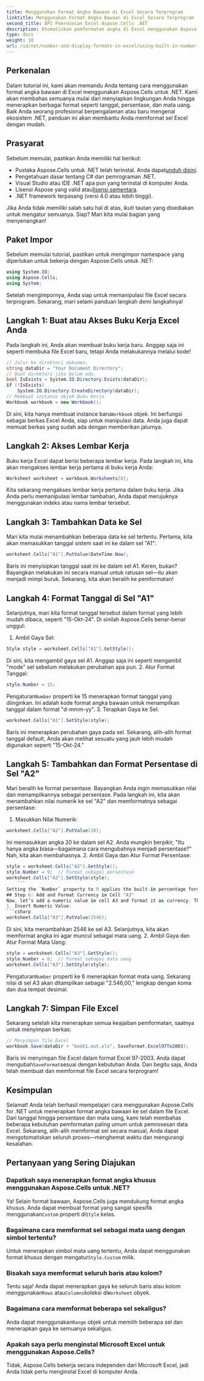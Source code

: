```yaml
---
title: Menggunakan Format Angka Bawaan di Excel Secara Terprogram
linktitle: Menggunakan Format Angka Bawaan di Excel Secara Terprogram
second_title: API Pemrosesan Excel Aspose.Cells .NET
description: Otomatiskan pemformatan angka di Excel menggunakan Aspose.Cells untuk .NET. Pelajari cara menerapkan format tanggal, persentase, dan mata uang secara terprogram.
type: docs
weight: 10
url: /id/net/number-and-display-formats-in-excel/using-built-in-number-formats/
---
```

## Perkenalan
Dalam tutorial ini, kami akan memandu Anda tentang cara menggunakan format angka bawaan di Excel menggunakan Aspose.Cells untuk .NET. Kami akan membahas semuanya mulai dari menyiapkan lingkungan Anda hingga menerapkan berbagai format seperti tanggal, persentase, dan mata uang. Baik Anda seorang profesional berpengalaman atau baru mengenal ekosistem .NET, panduan ini akan membantu Anda memformat sel Excel dengan mudah.
## Prasyarat
Sebelum memulai, pastikan Anda memiliki hal berikut:
-  Pustaka Aspose.Cells untuk .NET telah terinstal. Anda dapat[unduh disini](https://releases.aspose.com/cells/net/).
- Pengetahuan dasar tentang C# dan pemrograman .NET.
- Visual Studio atau IDE .NET apa pun yang terinstal di komputer Anda.
-  Lisensi Aspose yang valid atau[lisensi sementara](https://purchase.aspose.com/temporary-license/).
- .NET framework terpasang (versi 4.0 atau lebih tinggi).
  
Jika Anda tidak memiliki salah satu hal di atas, ikuti tautan yang disediakan untuk mengatur semuanya. Siap? Mari kita mulai bagian yang menyenangkan!
## Paket Impor
Sebelum memulai tutorial, pastikan untuk mengimpor namespace yang diperlukan untuk bekerja dengan Aspose.Cells untuk .NET:
```csharp
using System.IO;
using Aspose.Cells;
using System;
```
Setelah mengimpornya, Anda siap untuk memanipulasi file Excel secara terprogram. Sekarang, mari selami panduan langkah demi langkahnya!
## Langkah 1: Buat atau Akses Buku Kerja Excel Anda
Pada langkah ini, Anda akan membuat buku kerja baru. Anggap saja ini seperti membuka file Excel baru, tetapi Anda melakukannya melalui kode!
```csharp
// Jalur ke direktori dokumen.
string dataDir = "Your Document Directory";
// Buat direktori jika belum ada.
bool IsExists = System.IO.Directory.Exists(dataDir);
if (!IsExists)
	System.IO.Directory.CreateDirectory(dataDir);
// Membuat instance objek Buku Kerja
Workbook workbook = new Workbook();
```
 Di sini, kita hanya membuat instance baru`Workbook` objek. Ini berfungsi sebagai berkas Excel Anda, siap untuk manipulasi data. Anda juga dapat memuat berkas yang sudah ada dengan memberikan jalurnya.
## Langkah 2: Akses Lembar Kerja
Buku kerja Excel dapat berisi beberapa lembar kerja. Pada langkah ini, kita akan mengakses lembar kerja pertama di buku kerja Anda:
```csharp
Worksheet worksheet = workbook.Worksheets[0];
```
Kita sekarang mengakses lembar kerja pertama dalam buku kerja. Jika Anda perlu memanipulasi lembar tambahan, Anda dapat merujuknya menggunakan indeks atau nama lembar tersebut.
## Langkah 3: Tambahkan Data ke Sel
Mari kita mulai menambahkan beberapa data ke sel tertentu. Pertama, kita akan memasukkan tanggal sistem saat ini ke dalam sel "A1":
```csharp
worksheet.Cells["A1"].PutValue(DateTime.Now);
```
Baris ini menyisipkan tanggal saat ini ke dalam sel A1. Keren, bukan? Bayangkan melakukan ini secara manual untuk ratusan sel—itu akan menjadi mimpi buruk. Sekarang, kita akan beralih ke pemformatan!
## Langkah 4: Format Tanggal di Sel "A1"
Selanjutnya, mari kita format tanggal tersebut dalam format yang lebih mudah dibaca, seperti "15-Okt-24". Di sinilah Aspose.Cells benar-benar unggul:
1. Ambil Gaya Sel:
```csharp
Style style = worksheet.Cells["A1"].GetStyle();
```
Di sini, kita mengambil gaya sel A1. Anggap saja ini seperti mengambil "mode" sel sebelum melakukan perubahan apa pun.
2. Atur Format Tanggal:
```csharp
style.Number = 15;
```
 Pengaturan`Number` properti ke 15 menerapkan format tanggal yang diinginkan. Ini adalah kode format angka bawaan untuk menampilkan tanggal dalam format "d-mmm-yy".
3. Terapkan Gaya ke Sel:
```csharp
worksheet.Cells["A1"].SetStyle(style);
```
Baris ini menerapkan perubahan gaya pada sel. Sekarang, alih-alih format tanggal default, Anda akan melihat sesuatu yang jauh lebih mudah digunakan seperti "15-Okt-24."
## Langkah 5: Tambahkan dan Format Persentase di Sel "A2"
Mari beralih ke format persentase. Bayangkan Anda ingin memasukkan nilai dan menampilkannya sebagai persentase. Pada langkah ini, kita akan menambahkan nilai numerik ke sel "A2" dan memformatnya sebagai persentase:
1. Masukkan Nilai Numerik:
```csharp
worksheet.Cells["A2"].PutValue(20);
```
Ini memasukkan angka 20 ke dalam sel A2. Anda mungkin berpikir, "Itu hanya angka biasa—bagaimana cara mengubahnya menjadi persentase?" Nah, kita akan membahasnya.
2. Ambil Gaya dan Atur Format Persentase:
```csharp
style = worksheet.Cells["A2"].GetStyle();
style.Number = 9;  // Format sebagai persentase
worksheet.Cells["A2"].SetStyle(style);
    ```
Setting the `Number` property to 9 applies the built-in percentage format. Now the value in A2 will be displayed as "2000%." (Yes, 20 is treated as 2000% in percentage formatting).
## Step 6: Add and Format Currency in Cell "A3"
Now, let’s add a numeric value in cell A3 and format it as currency. This is a common use case for financial reports.
1. Insert Numeric Value:
```csharp
worksheet.Cells["A3"].PutValue(2546);
```
Di sini, kita menambahkan 2546 ke sel A3. Selanjutnya, kita akan memformat angka ini agar muncul sebagai mata uang.
2. Ambil Gaya dan Atur Format Mata Uang:
```csharp
style = worksheet.Cells["A3"].GetStyle();
style.Number = 6;  // Format sebagai mata uang
worksheet.Cells["A3"].SetStyle(style);
```
 Pengaturan`Number` properti ke 6 menerapkan format mata uang. Sekarang nilai di sel A3 akan ditampilkan sebagai "2.546,00," lengkap dengan koma dan dua tempat desimal.
## Langkah 7: Simpan File Excel
Sekarang setelah kita menerapkan semua keajaiban pemformatan, saatnya untuk menyimpan berkas:
```csharp
// Menyimpan file Excel
workbook.Save(dataDir + "book1.out.xls", SaveFormat.Excel97To2003);
```
 Baris ini menyimpan file Excel dalam format Excel 97-2003. Anda dapat mengubah`SaveFormat`sesuai dengan kebutuhan Anda. Dan begitu saja, Anda telah membuat dan memformat file Excel secara terprogram!
## Kesimpulan
Selamat! Anda telah berhasil mempelajari cara menggunakan Aspose.Cells for .NET untuk menerapkan format angka bawaan ke sel dalam file Excel. Dari tanggal hingga persentase dan mata uang, kami telah membahas beberapa kebutuhan pemformatan paling umum untuk pemrosesan data Excel. Sekarang, alih-alih memformat sel secara manual, Anda dapat mengotomatiskan seluruh proses—menghemat waktu dan mengurangi kesalahan.
## Pertanyaan yang Sering Diajukan
### Dapatkah saya menerapkan format angka khusus menggunakan Aspose.Cells untuk .NET?
 Ya! Selain format bawaan, Aspose.Cells juga mendukung format angka khusus. Anda dapat membuat format yang sangat spesifik menggunakan`Custom` properti di`Style` kelas.
### Bagaimana cara memformat sel sebagai mata uang dengan simbol tertentu?
 Untuk menerapkan simbol mata uang tertentu, Anda dapat menggunakan format khusus dengan mengatur`Style.Custom` milik.
### Bisakah saya memformat seluruh baris atau kolom?
 Tentu saja! Anda dapat menerapkan gaya ke seluruh baris atau kolom menggunakan`Rows` atau`Columns`koleksi di`Worksheet` obyek.
### Bagaimana cara memformat beberapa sel sekaligus?
Anda dapat menggunakan`Range` objek untuk memilih beberapa sel dan menerapkan gaya ke semuanya sekaligus.
### Apakah saya perlu menginstal Microsoft Excel untuk menggunakan Aspose.Cells?
Tidak, Aspose.Cells bekerja secara independen dari Microsoft Excel, jadi Anda tidak perlu menginstal Excel di komputer Anda.
